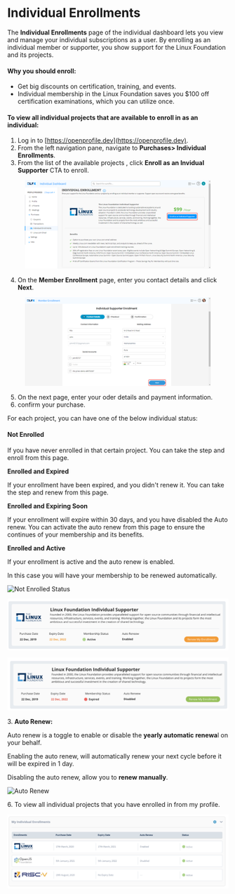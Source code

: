 # Individual Enrollments

The **Individual Enrollments** page of the individual dashboard lets you view and manage your individual subscriptions as a user. By enrolling as an individual member or supporter, you show support for the Linux Foundation and its projects.

#### Why you should enroll:

* Get big discounts on certification, training, and events.
* Individual membership in the Linux Foundation saves you $100 off certification examinations, which you can utilize once.

#### To view all individual projects that are available to enroll in as an individual:

1. Log in to [https://openprofile.dev](https://openprofile.dev).
2. From the left navigation pane, navigate to **Purchases> Individual Enrollments**.
3. From the list of the available projects , click **Enroll as an Invidual Supporter** CTA to enroll.

<figure><img src="../../.gitbook/assets/2023-09-20_13h18_06 (1).png" alt=""><figcaption></figcaption></figure>

4. On the **Member Enrollment** page, enter you contact details and click **Next**.

<figure><img src="../../.gitbook/assets/2023-09-20_13h26_09.png" alt=""><figcaption></figcaption></figure>

5. On the next page, enter your oder details and payment information.&#x20;
6. confirm your purchase.&#x20;

For each project, you can have one of the below individual status:

#### Not Enrolled

If you have never enrolled in that certain project. You can take the step and enroll from this page.

**Enrolled and Expired**

If your enrollment have been expired, and you didn't renew it. You can take the step and renew from this page.

**Enrolled and Expiring Soon**

If your enrollment will expire within 30 days, and you have disabled the Auto renew. You can activate the auto renew from this page to ensure the continues of your membership and its benefits.

**Enrolled and Active**

If your enrollment is active and the auto renew is enabled.

In this case you will have your membership to be renewed automatically.

![Not Enrolled Status](<../../.gitbook/assets/not enrolled.png>)

![Enrolled and Expiring Soon Status](<../../.gitbook/assets/image (68).png>)

![Enrolled and Expired Status](<../../.gitbook/assets/image (76).png>)

3\. **Auto Renew:**

Auto renew is a toggle to enable or disable the **yearly automatic renewa**l on your behalf.

Enabling the auto renew, will automatically renew your next cycle before it will be expired in 1 day.

Disabling the auto renew, allow you to **renew manually**.

![Auto Renew](<../../.gitbook/assets/auto renew.png>)

6\. To view all individual projects that you have enrolled in from my profile.

![Individual Enrollment Section (My Profile)](<../../.gitbook/assets/image (43).png>)
